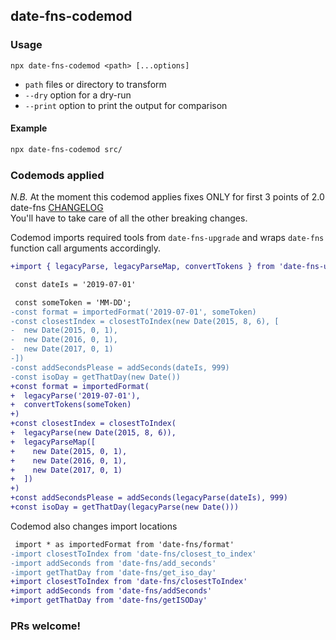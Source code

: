 ## date-fns-codemod

### Usage

`npx date-fns-codemod <path> [...options]`
  * `path` files or directory to transform
  * `--dry` option for a dry-run
  * `--print` option to print the output for comparison
  
#### Example

```sh
npx date-fns-codemod src/
```

### Codemods applied

*N.B.* At the moment this codemod applies fixes ONLY for first 3 points of 
2.0 date-fns [CHANGELOG](https://github.com/date-fns/date-fns/blob/master/CdHANGELOG.md#changed)\
You'll have to take care of all the other breaking changes.

Codemod imports required tools from `date-fns-upgrade` and wraps
`date-fns` function call arguments accordingly.

```diff
+import { legacyParse, legacyParseMap, convertTokens } from 'date-fns-upgrade'

 const dateIs = '2019-07-01'

 const someToken = 'MM-DD';
-const format = importedFormat('2019-07-01', someToken)
-const closestIndex = closestToIndex(new Date(2015, 8, 6), [
-  new Date(2015, 0, 1),
-  new Date(2016, 0, 1),
-  new Date(2017, 0, 1)
-])
-const addSecondsPlease = addSeconds(dateIs, 999)
-const isoDay = getThatDay(new Date())
+const format = importedFormat(
+  legacyParse('2019-07-01'),
+  convertTokens(someToken)
+)
+const closestIndex = closestToIndex(
+  legacyParse(new Date(2015, 8, 6)),
+  legacyParseMap([
+    new Date(2015, 0, 1),
+    new Date(2016, 0, 1),
+    new Date(2017, 0, 1)
+  ])
+)
+const addSecondsPlease = addSeconds(legacyParse(dateIs), 999)
+const isoDay = getThatDay(legacyParse(new Date()))
```

Codemod also changes import locations

```diff
 import * as importedFormat from 'date-fns/format'
-import closestToIndex from 'date-fns/closest_to_index'
-import addSeconds from 'date-fns/add_seconds'
-import getThatDay from 'date-fns/get_iso_day'
+import closestToIndex from 'date-fns/closestToIndex'
+import addSeconds from 'date-fns/addSeconds'
+import getThatDay from 'date-fns/getISODay'
```

### PRs welcome!
